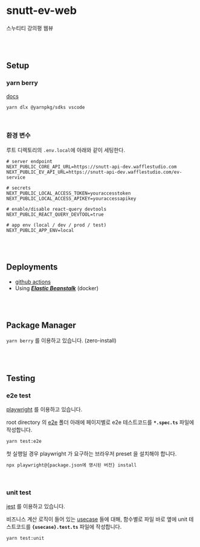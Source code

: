 # snutt-ev-web

스누티티 강의평 웹뷰

<br/><br/>

## Setup

### yarn berry

[docs](https://yarnpkg.com/getting-started/migration#editor-support)

```sh
yarn dlx @yarnpkg/sdks vscode
```

<br/>

### 환경 변수

루트 디렉토리의 `.env.local`에 아래와 같이 세팅한다.

```
# server endpoint
NEXT_PUBLIC_CORE_API_URL=https://snutt-api-dev.wafflestudio.com
NEXT_PUBLIC_EV_API_URL=https://snutt-api-dev.wafflestudio.com/ev-service

# secrets
NEXT_PUBLIC_LOCAL_ACCESS_TOKEN=youraccesstoken
NEXT_PUBLIC_LOCAL_ACCESS_APIKEY=youraccessapikey

# enable/disable react-query devtools
NEXT_PUBLIC_REACT_QUERY_DEVTOOL=true

# app env (local / dev / prod / test)
NEXT_PUBLIC_APP_ENV=local
```

<br/><br/>

## Deployments

- [github actions](./.github/workflows/)
- Using [**_Elastic Beanstalk_**](https://aws.amazon.com/ko/elasticbeanstalk/) (docker)

<br/><br/>

## Package Manager

`yarn berry` 를 이용하고 있습니다. (zero-install)

<br/><br/>

## Testing

### e2e test

[playwright](https://playwright.dev/) 를 이용하고 있습니다.

root directory 의 [e2e](./e2e/) 폴더 아래에 페이지별로 e2e 테스트코드를 **`*.spec.ts`** 파일에 작성합니다.

```sh
yarn test:e2e
```

첫 실행일 경우 playwright 가 요구하는 브라우저 preset 을 설치해야 합니다.

```sh
npx playwright@{package.json에 명시된 버전} install
```

<br/>

### unit test

[jest](https://jestjs.io/) 를 이용하고 있습니다.

비즈니스 계산 로직이 들어 있는 [usecase](./src/usecases/) 들에 대해, 함수별로 파일 바로 옆에 unit 테스트코드를 **`{usecase}.test.ts`** 파일에 작성합니다.

```sh
yarn test:unit
```
